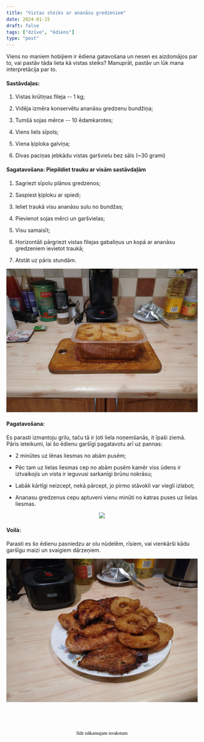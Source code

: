 ```yaml
---
title: "Vistas steiks ar ananāsu gredzeniem"
date: 2024-01-15
draft: false
tags: ["dzīve", "ēdiens"]
type: "post"
---
```

Viens no maniem hobijiem ir ēdiena gatavošana un nesen es aizdomājos par to, vai pastāv tāda lieta kā vistas steiks? Manuprāt, pastāv un lūk mana interpretācija par to. 

#### Sastāvdaļas:

1. Vistas krūtiņas fileja -- 1 kg;

2. Vidēja izmēra konservētu ananāsu gredzenu bundžiņa;

3. Tumšā sojas mērce -- 10 ēdamkarotes;

4. Viens liels sīpols;

5. Viena ķiploka galviņa;

6. Divas paciņas jebkādu vistas garšvielu bez sāls (~30 grami)

#### Sagatavošana: Piepildiet trauku ar visām sastāvdaļām


1. Sagriezt sīpolu plānos gredzenos;

2. Saspiest ķiploku ar spiedi; 

3. Ieliet traukā visu ananāsu sulu no bundžas;

4. Pievienot sojas mērci un garšvielas; 

5. Visu samaisīt;

6. Horizontāli pārgriezt vistas filejas gabaliņus un kopā ar ananāsu gredzeniem ievietot traukā;

8. Atstāt uz pāris stundām.

<center><img src="2024-01-13-16-42-03-919.jpg"></center>

#### Pagatavošana:

Es parasti izmantoju grilu, taču tā ir ļoti liela noņemšanās, it īpaši ziemā. Pāris ieteikumi, lai šo ēdienu garšīgi pagatavotu arī uz pannas:

* 2 minūtes uz lēnas liesmas no abām pusēm;

* Pēc tam uz lielas liesmas cep no abām pusēm kamēr viss ūdens ir iztvaikojis un vista ir ieguvusi sarkanīgi brūnu nokrāsu;

* Labāk kārtīgi neizcept, nekā pārcept, jo pirmo stāvokli var viegli izlabot;

* Ananasu gredzenus cepu aptuveni vienu minūti no katras puses uz lielas liesmas.


<center><img src="2024-01-14-20-30-58-813.jpg"></center>

#### Voilà:

Parasti es šo ēdienu pasniedzu ar olu nūdelēm, rīsiem, vai vienkārši kādu garšīgu maizi un svaigiem dārzeņiem.

<center><img src="2024-01-14-20-54-35-340.jpg"></center>


<style>
  #countdown {
    font-size: 0.8rem;
    padding-top: 4rem;
    color: #000000;
    font-family: 'Comic Sans MS', cursive;
    text-align: center;
  }

  #title {
    font-size: 0.8rem;
    color: #000000;
    font-family: 'Comic Sans MS', cursive;
    text-align: center;
    margin-top: 0.5rem;
  }
</style>

<div id="countdown"></div>
<div id="title">līdz nākamajam ierakstam</div>

<script>
  window.onload = function () {
    // Create a JavaScript Date object
    var countDownDate = new Date("Jan 17, 2024").getTime();

    // Update the count down every 1 second
    var x = setInterval(function () {

      // Get todays date and time
      var now = new Date().getTime();

      // Find the distance between now an the count down date
      var distance = countDownDate - now;

      // Time calculations for days, hours, minutes, and seconds
      var days = Math.floor(distance / (1000 * 60 * 60 * 24));
      var hours = Math.floor((distance % (1000 * 60 * 60 * 24)) / (1000 * 60 * 60));
      var minutes = Math.floor((distance % (1000 * 60 * 60)) / (1000 * 60));
      var seconds = Math.floor((distance % (1000 * 60)) / 1000);

      // Get the elements
      var countdownElement = document.getElementById("countdown");
      var titleElement = document.getElementById("title");

      // If the countdown is finished, hide it
      if (distance < 0) {
        clearInterval(x);
        countdownElement.style.display = "none";
        titleElement.style.display = "none";
      } else {
        // Display the result in the element with id="countdown"
        countdownElement.innerHTML = days + " dienas " + hours + " stundas " + minutes + " minūtes " + seconds + " sekundes ";
      }
    }, 1000);
  }
</script>
